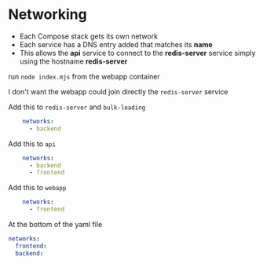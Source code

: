 # Networking

- Each Compose stack gets its own network
- Each service has a DNS entry added that matches its **name**
- This allows the **api** service to connect to the **redis-server** service simply using the hostname **redis-server**

run `node index.mjs` from the webapp container

I don't want the webapp could join directly the `redis-server` service

Add this to `redis-server` and `bulk-loading`
```yaml
    networks:
      - backend
```

Add this to `api`
```yaml
    networks:
      - backend
      - frontend
```

Add this to `webapp`
```yaml
    networks:
      - frontend
```

At the bottom of the yaml file

```yaml
networks:
  frontend:
  backend:

```